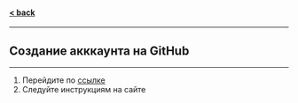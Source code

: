 #### [< back](/readme.md)
---
## Создание акккаунта на GitHub
---
1. Перейдите  по [ссылке](https://github.com/signup?ref_cta=Sign+up&ref_loc=header+logged+out&ref_page=%2F&source=header-home)
2. Следуйте инструкциям на сайте
